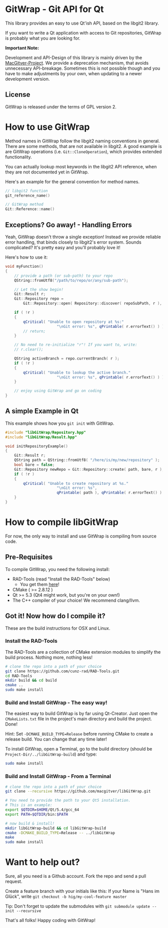 # GitWrap - Git API for Qt
This library provides an easy to use Qt'ish API, based on the libgit2 library.

If you want to write a Qt application with access to Git repositories, GitWrap is probably what you are looking for.

**Important Note:**

Development and API-Design of this library is mainly driven by the [MacGitver-Project](http://www.macgitver.org). We provide a deprecation mechanism, that avoids unnecessary API-breakage. Sometimes this is not possible though and you have to make adjustments by your own, when updating to a newer development version.

## License
GitWrap is released under the terms of GPL version 2. 

# How to use GitWrap
Method names in GitWrap follow the libgit2 naming conventions in general. There are some methods, that are not available in libgit2. A good example is are GitWrap operations (i.e. `Git::CloneOperation`), which provides extended functionality.

You can actually lookup most keywords in the libgit2 API reference, when they are not documented yet in GitWrap.

Here's an example for the general convention for method names.

```c++
// libgit2 function
git_reference_name()

// GitWrap method
Git::Reference::name()
```

## Exceptions? Go away! - Handling Errors
Yeah, GitWrap doesn't throw a single exception! Instead we provide reliable error handling, that binds closely to libgit2's error system. Sounds complicated? It's pretty easy and you'll probably love it!

Here's how to use it:

```c++
void myFunction()
{
    // provide a path (or sub-path) to your repo
    QString::fromUtf8("/path/to/repo/or/any/sub-path");

    // Let the show begin!
    Git::Result r;
    Git::Repository repo = 
        Git::Repository::open( Repository::discover( repoSubPath, r ), r );

    if ( !r )
    {
        qCritical( "Unable to open repository at %s:"
                       "\nGit error: %s", qPrintable( r.errorText() ) );
        // return;
    }

    // No need to re-initialize "r"! If you want to, write:
    // r.clear();

    QString activeBranch = repo.currentBranch( r );
    if ( !r )
    {
        qCritical( "Unable to lookup the active branch."
                       "\nGit error: %s", qPrintable( r.errorText() ) );
    }

    // enjoy using GitWrap and go on coding
}
```

## A simple Example in Qt

This example shows how you `git init` with GitWrap.

```c++
#include "libGitWrap/Repository.hpp"
#include "libGitWrap/Result.hpp"

void initRepositoryExample()
{
    Git::Result r;
    QString path = QString::fromUtf8( "/here/is/my/new/repository" );
    bool bare = false;
    Git::Repository newRepo = Git::Repository::create( path, bare, r );
    if ( !r )
    {
        qCritical( "Unable to create repository at %s."
                       "\nGit error: %s", 
                       qPrintable( path ), qPrintable( r.errorText() ) );
    }
}
```

# How to compile libGitWrap

For now, the only way to install and use GitWrap is compiling from source code.

## Pre-Requisites

To compile GitWrap, you need the following install:

* RAD-Tools (read "Install the RAD-Tools" below)
  * You get them [here]()!
* CMake ( >= 2.8.12 )
* Qt >= 5.3 (Qt4 might work, but you're on your own!)
* The C++ compiler of your choice! We recommend clang/llvm.

## Got it! Now how do I compile it?

These are the build instructions for OSX and Linux.

### Install the RAD-Tools

The RAD-Tools are a collection of CMake extension modules to simplify the build process. Nothing more, nothing less!

```bash
# clone the repo into a path of your choice
git clone https://github.com/cunz-rad/RAD-Tools.git
cd RAD-Tools
mkdir build && cd build
cmake ..
sudo make install
```

### Build and Install GitWrap - The easy way!

The easiest way to build GitWrap is by far using Qt-Creator. Just open the `CMakeLists.txt` file in the project's main directory and build the project. Done!

Hint: Set `-DCMAKE_BUILD_TYPE=Release` before running CMake to create a release build. You can change that any time later!

To install GitWrap, open a Terminal, go to the build directory (should be `Project-Dir/../libGitWrap-build`) and type:

```bash
sudo make install
```

### Build and Install GitWrap - From a Terminal

```bash
# clone the repo into a path of your choice
git clone --recursive https://github.com/macgitver/libGitWrap.git

# You need to provide the path to your Qt5 installation.
# This is an example:
export $QTDIR=$HOME/Qt/5.4/gcc_64 
export PATH=$QTDIR/bin:$PATH

# now build & install!
mkdir libGitWrap-build && cd libGitWrap-build
cmake -DCMAKE_BUILD_TYPE=Release -- ../libGitWrap
make
sudo make install
```

# Want to help out?

Sure, all you need is a Github account. Fork the repo and send a pull request.

Create a feature branch with your initials like this:
If your Name is "Hans im Glück", write `git checkout -b hig/my-cool-feature master`

Tip: Don't forget to update the submodules with `git submodule update --init --recursive`


That's all folks! Happy coding with GitWrap!
